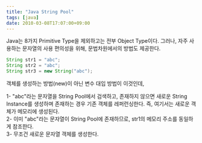 ```yaml
---
title: "Java String Pool"
tags: [java]
date: 2010-03-08T17:07:00+09:00
---
```


Java는 8가지 Primitive Type을 제외하고는 전부 Object Type이다. 그러나, 자주 사용하는 문자열의 사용 편의성을 위해, 문법차원에서의 방법도 제공한다.

```java
String str1 = "abc";
String str2 = "abc";
String str3 = new String("abc");
```

객체를 생성하는 방법(new)이 아닌 변수 대입 방법이 이것인데,  
  
1- "abc"라는 문자열을 String Pool에서 검색하고, 존재하지 않으면 새로운 String Instance를 생성하며 존재하는 경우 기존 객체를 레퍼런싱한다. 즉, 여기서는 새로운 객체가 메모리에 생성된다.  
2- 이미 "abc"라는 문자열이 String Pool에 존재하므로, str1의 메모리 주소를 동일하게 참조한다.  
3- 무조건 새로운 문자열 객체를 생성한다.  
  
